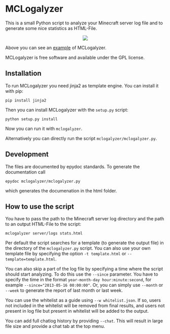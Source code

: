 # MCLogalyzer #

This is a small Python script to analyze your Minecraft server log file and to
generate some nice statistics as HTML-File.

<div align="center">
    <a href="http://mclogalyzer.mapcrafter.org/example"><img src="http://i.imgur.com/GkKY9T6.png" /></a>
</div>

Above you can see an [example](http://mclogalyzer.mapcrafter.org/example) of MCLogalyzer.

MCLogalyzer is free software and available under the GPL license.

## Installation ##

To run MCLogalyzer you need jinja2 as template engine. You can install it with
pip:

```
pip install jinja2
```

Then you can install MCLogalyzer with the `setup.py` script:

```
python setup.py install 
```

Now you can run it with `mclogalyzer`.

Alternatively you can directly run the script `mclogalyzer/mclogalyzer.py`.

## Development ##

The files are documented by epydoc standards. To generate the documentation call
```
epydoc mclogalyzer/mclogalyzer.py
```
which generates the documenation in the html folder. 

## How to use the script ##

You have to pass the path to the Minecraft server log directory and the path to an
output HTML-File to the script:

```
mclogalyzer server/logs stats.html
```

Per default the script searches for a template (to generate the output file) in
the directory of the `mclogalyzer.py` script. You can also use your own
template file by specifying the option `-t template.html` or
`--template=template.html`.

You can also skip a part of the log file by specifying a time where the script
should start analyzing. To do this use the `--since` parameter. You have to
specify the time in the format `year-month-day hour:minute:second`, for example
`--since="2013-05-16 00:00:00"`. Or, you can simply use `--month` or `--week` 
to generate the report of last month or last week.

You can use the whitelist as a guide using `--w whitelist.json`. If so, users
not included in the whitelist will be removed from final results, and users not
present in log file but present in whitelist will be added to the output.

You can add full chatlog history by providing `--chat`. This will result in 
large file size and provide a chat tab at the top menu.

